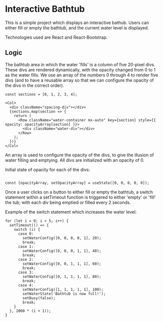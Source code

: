 # Interactive Bathtub

This is a simple project which displays an interactive bathub. Users can either fill or empty the bathtub, and the current water level is displayed.

Technologies used are React and React-Bootstrap.

## Logic

The bathtub area in which the water 'fills' is a column of five 20-pixel divs. These divs are rendered dynamically, with the opacity changed from 0 to 1 as the water fills. We use an array of the numbers 0 through 4 to render five divs (and to have a reusable array so that we can configure the opacity of the divs in the correct order).

```
const sections = [0, 1, 2, 3, 4];

<Col>
  <div className="spacing-div"></div>
  {sections.map(section => {
    return (
      <Row className="water-container mx-auto" key={section} style={{ opacity: opacityArray[section] }}>
        <div className="water-div"></div>
      </Row>
    );
  })}
</Col>
```

An array is used to configure the opacity of the divs, to give the illusion of water filling and emptying. All divs are initialized with an opacity of 0.

Initial state of opacity for each of the divs:

```

const [opacityArray, setOpacityArray] = useState([0, 0, 0, 0, 0]);

```

Once a user clicks on a button to either fill or empty the bathtub, a switch statement within a setTimeout function is triggered to either 'empty' or 'fill' the tub, with each div being emptied or filled every 2 seconds.

Example of the switch statement which increases the water level:

```
for (let i = 0; i < 5; i++) {
  setTimeout(() => {
    switch (i) {
      case 0:
        setWaterConfig([0, 0, 0, 0, 1], 20);
        break;
      case 1:
        setWaterConfig([0, 0, 0, 1, 1], 40);
        break;
      case 2:
        setWaterConfig([0, 0, 1, 1, 1], 60);
        break;
      case 3:
        setWaterConfig([0, 1, 1, 1, 1], 80);
        break;
      case 4:
        setWaterConfig([1, 1, 1, 1, 1], 100);
        setWaterState('Bathtub is now full!');
        setBusy(false);
        break;
    }
  }, 2000 * (i + 1));
}
```
